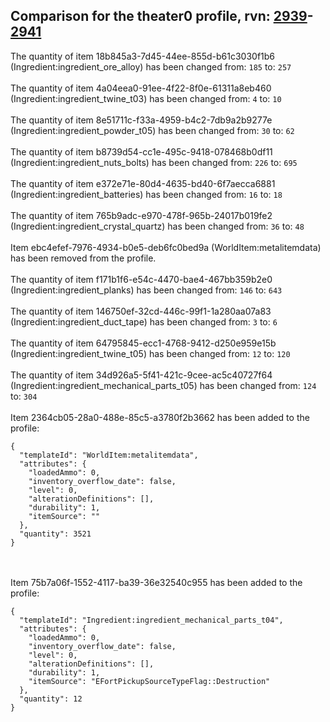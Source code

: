 ## Comparison for the theater0 profile, rvn: [2939](https://github.com/PRO100KatYT/FortniteProfileRevisions/tree/main/profiles/theater0/2939%20theater0.json)-[2941](https://github.com/PRO100KatYT/FortniteProfileRevisions/tree/main/profiles/theater0/2941%20theater0.json)

The quantity of item 18b845a3-7d45-44ee-855d-b61c3030f1b6 (Ingredient:ingredient_ore_alloy) has been changed from: `185` to: `257`
<br><br>
The quantity of item 4a04eea0-91ee-4f22-8f0e-61311a8eb460 (Ingredient:ingredient_twine_t03) has been changed from: `4` to: `10`
<br><br>
The quantity of item 8e51711c-f33a-4959-b4c2-7db9a2b9277e (Ingredient:ingredient_powder_t05) has been changed from: `30` to: `62`
<br><br>
The quantity of item b8739d54-cc1e-495c-9418-078468b0df11 (Ingredient:ingredient_nuts_bolts) has been changed from: `226` to: `695`
<br><br>
The quantity of item e372e71e-80d4-4635-bd40-6f7aecca6881 (Ingredient:ingredient_batteries) has been changed from: `16` to: `18`
<br><br>
The quantity of item 765b9adc-e970-478f-965b-24017b019fe2 (Ingredient:ingredient_crystal_quartz) has been changed from: `36` to: `48`
<br><br>
Item ebc4efef-7976-4934-b0e5-deb6fc0bed9a (WorldItem:metalitemdata) has been removed from the profile.
<br><br>
The quantity of item f171b1f6-e54c-4470-bae4-467bb359b2e0 (Ingredient:ingredient_planks) has been changed from: `146` to: `643`
<br><br>
The quantity of item 146750ef-32cd-446c-99f1-1a280aa07a83 (Ingredient:ingredient_duct_tape) has been changed from: `3` to: `6`
<br><br>
The quantity of item 64795845-ecc1-4768-9412-d250e959e15b (Ingredient:ingredient_twine_t05) has been changed from: `12` to: `120`
<br><br>
The quantity of item 34d926a5-5f41-421c-9cee-ac5c40727f64 (Ingredient:ingredient_mechanical_parts_t05) has been changed from: `124` to: `304`
<br><br>
Item 2364cb05-28a0-488e-85c5-a3780f2b3662 has been added to the profile:

```
{
  "templateId": "WorldItem:metalitemdata",
  "attributes": {
    "loadedAmmo": 0,
    "inventory_overflow_date": false,
    "level": 0,
    "alterationDefinitions": [],
    "durability": 1,
    "itemSource": ""
  },
  "quantity": 3521
}
```

<br><br>
Item 75b7a06f-1552-4117-ba39-36e32540c955 has been added to the profile:

```
{
  "templateId": "Ingredient:ingredient_mechanical_parts_t04",
  "attributes": {
    "loadedAmmo": 0,
    "inventory_overflow_date": false,
    "level": 0,
    "alterationDefinitions": [],
    "durability": 1,
    "itemSource": "EFortPickupSourceTypeFlag::Destruction"
  },
  "quantity": 12
}
```

<br><br>
